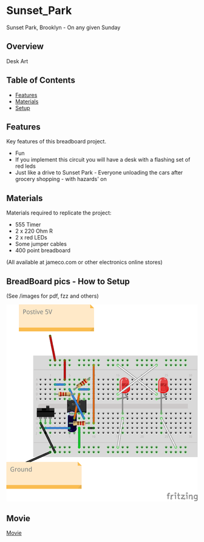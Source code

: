 # Sunset_Park
Sunset Park, Brooklyn - On any given Sunday

## Overview

Desk Art

## Table of Contents

- [Features](#features)
- [Materials](#materials)
- [Setup](#setup)

## Features

Key features of this breadboard project.

- Fun 
- If you implement this circuit you will have a desk with a flashing set of red  leds
- Just like a drive to Sunset Park - Everyone unloading the cars after grocery shopping - with hazards' on

## Materials

Materials required to replicate the project:

- 555 Timer
- 2 x 220 Ohm R
- 2 x red  LEDs
- Some jumper cables
- 400 point breadboard

(All available at jameco.com or other electronics online stores)

## BreadBoard pics - How to Setup 
(See /images for pdf, fzz and others)

![Circuit](images/sunset_park.png)

## Movie
[Movie](https://github.com/jouellnyc/Sunset_Park/raw/main/images/movie.mp4)





